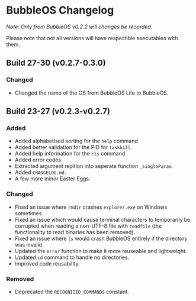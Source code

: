# BubbleOS Changelog

_Note: Only from BubbleOS v0.2.2 will changes be recorded._

Please note that not all versions will have respectible executables with them.

## Build 27-30 (v0.2.7-0.3.0)

### Changed

- Changed the name of the OS from BubbleOS Lite to BubbleOS.

## Build 23-27 (v0.2.3-v0.2.7)

### Added

- Added alphabetised sorting for the `help` command
- Added better validation for the PID for `taskkill`.
- Added help information for the `cls` command.
- Added error codes.
- Extracted argument repition into seperate function `_singleParam`.
- Added `CHANGELOG.md`.
- A few more minor Easter Eggs.

### Changed

- Fixed an issue where `rmdir` crashes `explorer.exe` on Windows sometimes.
- Fixed an issue which would cause terminal characters to temporarily be corrupted when reading a non-UTF-8 file with `readfile` (the functionality to read binaries has been removed).
- Fixed an issue where `ls` would crash BubbleOS entirely if the directory was invalid.
- Updated the `error` function to make it more reuseable and lightweight.
- Updated `cd` command to handle no directories.
- Improved code reusability.

### Removed

- Deprecated the `RECOGNIZED_COMMANDS` constant.
